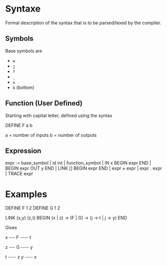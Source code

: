 # Syntaxe

Formal description of the syntax that is to be parsed/lexed by the compiler.


## Symbols

Base symbols are 

* `w`
* `j`
* `f`
* `_`
* `x`
* `b` (bottom)

## Function (User Defined)

Starting with capital letter, defined using the syntax

DEFINE F a b 

a = number of inputs
b = number of outputs 

## Expression

expr := base_symbol | id int | function_symbol | IN x BEGIN expr END | BEGIN expr OUT y END | LINK [] BEGIN expr END | expr × expr | expr . expr
        | TRACE expr 


# Examples

DEFINE F 1 2
DEFINE G 1 2

LINK (x,y) (z,t) BEGIN
    (x | z) -> (F | G) -> (j -> t | j -> y) 
END

Gives 

x --- F ---- t

z --- G ---- y

t ---- z
y ---- x


